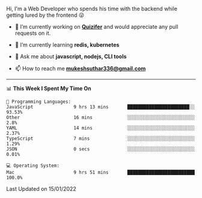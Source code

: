 Hi, I'm a Web Developer who spends his time with the backend while getting lured by the frontend 😜

- 🔭 I’m currently working on **[Quizifer](https://github.com/SutharMukesh/Quizifer/)** and would appreciate any pull requests on it.

- 🌱 I’m currently learning **redis, kubernetes**

- 💬 Ask me about **javascript, nodejs, CLI tools**

- 📫 How to reach me **mukeshsuthar336@gmail.com**

---
<!--START_SECTION:waka-->
📊 **This Week I Spent My Time On** 

```text
💬 Programming Languages: 
JavaScript               9 hrs 13 mins       ███████████████████████░░   93.53% 
Other                    16 mins             ░░░░░░░░░░░░░░░░░░░░░░░░░   2.8% 
YAML                     14 mins             ░░░░░░░░░░░░░░░░░░░░░░░░░   2.37% 
TypeScript               7 mins              ░░░░░░░░░░░░░░░░░░░░░░░░░   1.29% 
JSON                     0 secs              ░░░░░░░░░░░░░░░░░░░░░░░░░   0.01%

💻 Operating System: 
Mac                      9 hrs 51 mins       █████████████████████████   100.0%

```


 Last Updated on 15/01/2022
<!--END_SECTION:waka-->
